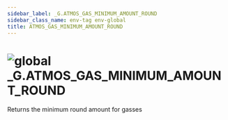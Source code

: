 ```yaml
---
sidebar_label: _G.ATMOS_GAS_MINIMUM_AMOUNT_ROUND
sidebar_class_name: env-tag env-global
title: ATMOS_GAS_MINIMUM_AMOUNT_ROUND
---
```


# <img src='/img/wiki/global.png' alt='global' classname='env-tag' /> **_G**.ATMOS_GAS_MINIMUM_AMOUNT_ROUND
Returns the minimum round amount for gasses<br/>
